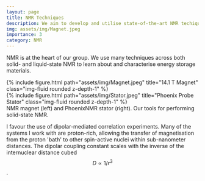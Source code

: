```yaml
---
layout: page
title: NMR Techniques
description: We aim to develop and utilise state-of-the-art NMR techiques for the analysis of energy storage materials.
img: assets/img/Magnet.jpeg
importance: 3
category: NMR
---
```

NMR is at the heart of our group. We use many techniques across both solid- and liquid-state NMR to learn about and characterise energy storage materials.

<div class="row">
    <div class="col-sm-4 mt-3 mt-md-0">
        {% include figure.html path="assets/img/Magnet.jpeg" title="14.1 T Magnet" class="img-fluid rounded z-depth-1" %}
    </div>
    <div class="col-sm-8 mt-3 mt-md-0">
        {% include figure.html path="assets/img/Stator.jpeg" title="Phoenix Probe Stator" class="img-fluid rounded z-depth-1" %}
    </div>
</div>
<div class="caption">
    NMR magnet (left) and PhoenixNMR stator (right). Our tools for performing solid-state NMR.
</div>

I favour the use of dipolar-mediated correlation experiments. Many of the systems I work with are proton-rich, allowing the transfer of magnetisation from the proton 'bath' to other spin-active nuclei within sub-nanometer distances. The dipolar coupling constant scales with the inverse of the internuclear distance cubed $$D \propto 1/r^{3}$$.
